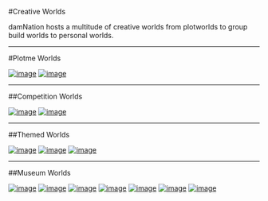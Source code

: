 ---
---
#Creative Worlds

damNation hosts a multitude of creative worlds from plotworlds to group build worlds to personal worlds.

___

#Plotme Worlds

[![image]({{site.baseurl}}/media/Worlds_Plotworld.png)]({{site.baseurl}}/plotworld)
[![image]({{site.baseurl}}/media/Worlds_Largeplots.png)]({{site.baseurl}}/largeplots)

___

##Competition Worlds

[![image]({{site.baseurl}}/media/Worlds_Comp.png)]({{site.baseurl}}/creative-comp)
[![image]({{site.baseurl}}/media/Worlds_WeekComp.png)]({{site.baseurl}}/week-comp)

___

##Themed Worlds

[![image]({{site.baseurl}}/media/Worlds_Eldaria.png)]({{site.baseurl}}/eldaria)
[![image]({{site.baseurl}}/media/Worlds_DeosMundi.png)]({{site.baseurl}}/deos-mundi)
[![image]({{site.baseurl}}/media/Worlds_Nilfheim.png)]({{site.baseurl}}/nilfheim)
___

##Museum Worlds

[![image]({{site.baseurl}}/media/Worlds_Gridworld.png)]({{site.baseurl}}/gridworld)
[![image]({{site.baseurl}}/media/Worlds_Autoplots.png)]({{site.baseurl}}/autoplots)
[![image]({{site.baseurl}}/media/Worlds_Esconia.png)]({{site.baseurl}}/esconia)
[![image]({{site.baseurl}}/media/Worlds_Membra.png)]({{site.baseurl}}/membra)
[![image]({{site.baseurl}}/media/Worlds_Adamantis.png)]({{site.baseurl}}/adamantis)
[![image]({{site.baseurl}}/media/Worlds_Titanic.png)]({{site.baseurl}}/titanic)
[![image]({{site.baseurl}}/media/Worlds_MagesCollege.png)]({{site.baseurl}}/mages-college)
